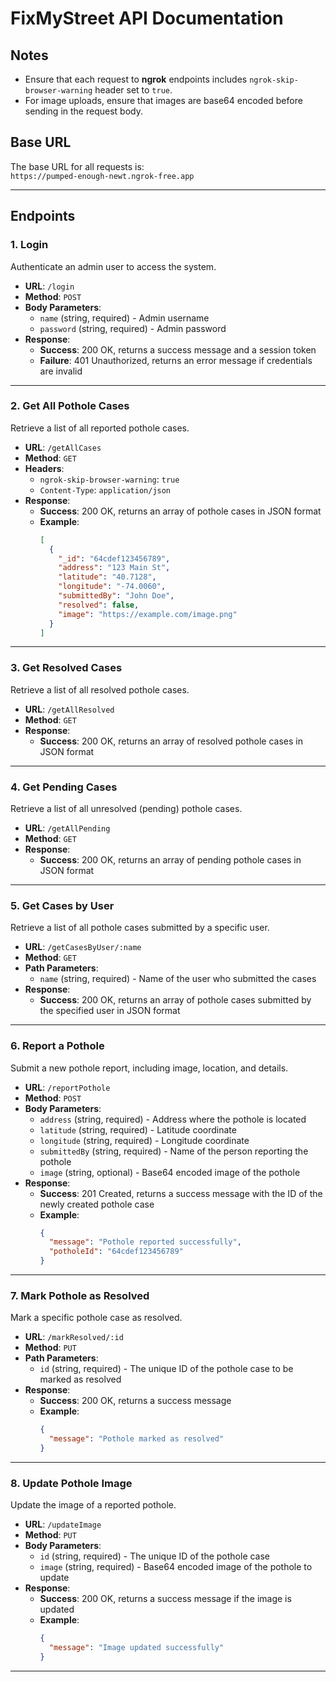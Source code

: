 # FixMyStreet API Documentation

## Notes

- Ensure that each request to **ngrok** endpoints includes `ngrok-skip-browser-warning` header set to `true`.
- For image uploads, ensure that images are base64 encoded before sending in the request body.

## Base URL
The base URL for all requests is:  
`https://pumped-enough-newt.ngrok-free.app`

---

## Endpoints

### 1. Login
Authenticate an admin user to access the system.

- **URL**: `/login`
- **Method**: `POST`
- **Body Parameters**:
  - `name` (string, required) - Admin username
  - `password` (string, required) - Admin password
- **Response**:
  - **Success**: 200 OK, returns a success message and a session token
  - **Failure**: 401 Unauthorized, returns an error message if credentials are invalid

---

### 2. Get All Pothole Cases
Retrieve a list of all reported pothole cases.

- **URL**: `/getAllCases`
- **Method**: `GET`
- **Headers**:
  - `ngrok-skip-browser-warning`: `true`
  - `Content-Type`: `application/json`
- **Response**:
  - **Success**: 200 OK, returns an array of pothole cases in JSON format
  - **Example**:
    ```json
    [
      {
        "_id": "64cdef123456789",
        "address": "123 Main St",
        "latitude": "40.7128",
        "longitude": "-74.0060",
        "submittedBy": "John Doe",
        "resolved": false,
        "image": "https://example.com/image.png"
      }
    ]
    ```

---

### 3. Get Resolved Cases
Retrieve a list of all resolved pothole cases.

- **URL**: `/getAllResolved`
- **Method**: `GET`
- **Response**:
  - **Success**: 200 OK, returns an array of resolved pothole cases in JSON format


---

### 4. Get Pending Cases
Retrieve a list of all unresolved (pending) pothole cases.

- **URL**: `/getAllPending`
- **Method**: `GET`
- **Response**:
  - **Success**: 200 OK, returns an array of pending pothole cases in JSON format

---

### 5. Get Cases by User
Retrieve a list of all pothole cases submitted by a specific user.

- **URL**: `/getCasesByUser/:name`
- **Method**: `GET`
- **Path Parameters**:
  - `name` (string, required) - Name of the user who submitted the cases
- **Response**:
  - **Success**: 200 OK, returns an array of pothole cases submitted by the specified user in JSON format

---

### 6. Report a Pothole
Submit a new pothole report, including image, location, and details.

- **URL**: `/reportPothole`
- **Method**: `POST`
- **Body Parameters**:
  - `address` (string, required) - Address where the pothole is located
  - `latitude` (string, required) - Latitude coordinate
  - `longitude` (string, required) - Longitude coordinate
  - `submittedBy` (string, required) - Name of the person reporting the pothole
  - `image` (string, optional) - Base64 encoded image of the pothole
- **Response**:
  - **Success**: 201 Created, returns a success message with the ID of the newly created pothole case
  - **Example**:
    ```json
    {
      "message": "Pothole reported successfully",
      "potholeId": "64cdef123456789"
    }
    ```

---

### 7. Mark Pothole as Resolved
Mark a specific pothole case as resolved.

- **URL**: `/markResolved/:id`
- **Method**: `PUT`
- **Path Parameters**:
  - `id` (string, required) - The unique ID of the pothole case to be marked as resolved
- **Response**:
  - **Success**: 200 OK, returns a success message
  - **Example**:
    ```json
    {
      "message": "Pothole marked as resolved"
    }
    ```

---

### 8. Update Pothole Image
Update the image of a reported pothole.

- **URL**: `/updateImage`
- **Method**: `PUT`
- **Body Parameters**:
  - `id` (string, required) - The unique ID of the pothole case
  - `image` (string, required) - Base64 encoded image of the pothole to update
- **Response**:
  - **Success**: 200 OK, returns a success message if the image is updated
  - **Example**:
    ```json
    {
      "message": "Image updated successfully"
    }
    ```

---


